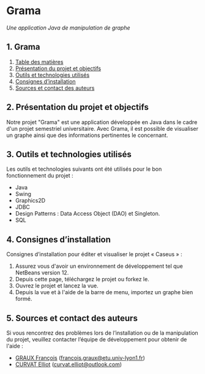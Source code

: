 # Grama
_Une application Java de manipulation de graphe_


##  1. <a name='Table'></a> Grama
<!-- vscode-markdown-toc -->
1. [Table des matières](#Table)
2. [Présentation du projet et objectifs](#Pres)
3. [Outils et technologies utilisés](#Outils)
4. [Consignes d’installation](#Consignes)
5. [Sources et contact des auteurs](#Sources)

<!-- vscode-markdown-toc-config
	numbering=true
	autoSave=true
	/vscode-markdown-toc-config -->
<!-- /vscode-markdown-toc -->



##  2. <a name='Pres'></a>Présentation du projet et objectifs
Notre projet "Grama" est une application développée en Java dans le cadre d'un projet semestriel universitaire. Avec Grama, il est possible de visualiser un graphe ainsi que des informations pertinentes le concernant.

##  3. <a name='Outils'></a>Outils et technologies utilisés
Les outils et technologies suivants ont été utilisés pour le bon fonctionnement du projet :
- Java
- Swing
- Graphics2D
- JDBC
- Design Patterns : Data Access Object (DAO) et Singleton.
- SQL

##  4. <a name='Consignes'></a>Consignes d’installation
Consignes d’installation pour éditer et visualiser le projet « Caseus » :
1. Assurez vous d'avoir un environnement de développement tel que NetBeans version 12.
2. Depuis cette page, téléchargez le projet ou forkez le.
3. Ouvrez le projet et lancez la vue.
4. Depuis la vue et à l'aide de la barre de menu, importez un graphe bien formé.

##  5. <a name='Sources'></a>Sources et contact des auteurs
Si vous rencontrez des problèmes lors de l’installation ou de la manipulation du projet, veuillez contacter l’équipe de développement pour obtenir de l'aide :
- [GRAUX François](https://github.com/SkyalphaBE) (francois.graux@etu.univ-lyon1.fr)
- [CURVAT Elliot](https://github.com/ECurvat) (curvat.elliot@outlook.com)

